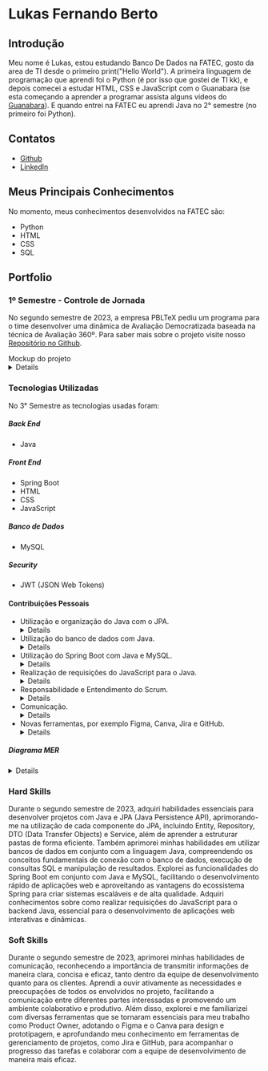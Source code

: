 # Lukas Fernando Berto

## Introdução
Meu nome é Lukas, estou estudando Banco De Dados na FATEC, gosto da area de TI desde o primeiro print("Hello World"). A primeira linguagem de programação que aprendi foi o Python (é por isso que gostei de TI kk), e depois comecei a estudar HTML, CSS e JavaScript com o Guanabara (se esta começando a aprender a programar assista alguns videos do [Guanabara](https://www.youtube.com/@CursoemVideo)). E quando entrei na FATEC eu aprendi Java no 2° semestre (no primeiro foi Python).

## Contatos
* [Github](https://github.com/LukasFernando)
* [LinkedIn](https://www.linkedin.com/)

## Meus Principais Conhecimentos
No momento, meus conhecimentos desenvolvidos na FATEC são:
* Python
* HTML
* CSS
* SQL

## Portfolio
### 1º Semestre - Controle de Jornada
No segundo semestre de 2023, a empresa PBLTeX pediu um programa para o time desenvolver uma dinâmica de Avaliação Democratizada baseada na técnica de Avaliação 360º. Para saber mais sobre o projeto visite nosso [Repositório no Github](https://github.com/LukasFernando/FATEC-API-1_Semestre-Falcon).

<div> Mockup do projeto </div>
<details>
 
 ![2023-10-03-22-48-40](https://github.com/dragonfatec/Projeto-web/assets/94874696/78bfbdb7-6a59-4ebf-8093-bcbd70001a35)

</details>

### Tecnologias Utilizadas
No 3° Semestre as tecnologias usadas foram: 
##### **Back End**
  * Java
##### **Front End** 
  * Spring Boot
  * HTML
  * CSS
  * JavaScript
##### **Banco de Dados** 
  * MySQL
##### **Security**
  * JWT (JSON Web Tokens)
    
#### Contribuições Pessoais
* Utilização e organização do Java com o JPA. <details> Durante o segundo semestre de 2023, adquiri habilidades essenciais para desenvolver projetos com Java e JPA (Java Persistence API). Aprofundei-me na utilização de cada componente do JPA, incluindo Entity, Repository, DTO (Data Transfer Objects) e Service, além de aprender a estruturar minhas pastas de forma eficiente. Essa organização contribuiu significativamente para a clareza e manutenção do código, facilitando a implementação e evolução do projeto ao longo do tempo. </details>
* Utilização do banco de dados com Java. <details> Durante o segundo semestre de 2023, aprimorei minhas habilidades em utilizar bancos de dados em conjunto com a linguagem Java. Compreendi os conceitos fundamentais de conexão com o banco de dados, execução de consultas SQL e manipulação de resultados. Essa competência é essencial para o desenvolvimento de aplicações robustas e escaláveis, permitindo o armazenamento e recuperação eficientes de dados necessários para o funcionamento do sistema. </details>
* Utilização do Spring Boot com Java e MySQL. <details> No segundo semestre de 2023, explorei as funcionalidades do Spring Boot em conjunto com Java e MySQL. O Spring Boot oferece uma estrutura poderosa para o desenvolvimento rápido de aplicações, facilitando a configuração e o gerenciamento de dependências. Com o suporte integrado ao MySQL, pude desenvolver aplicações web de forma ágil e eficaz, aproveitando as vantagens do ecossistema Spring para criar sistemas escaláveis e de alta qualidade. </details>
* Realização de requisições do JavaScript para o Java. <details> Durante o segundo semestre de 2023, adquiri conhecimentos sobre como realizar requisições do JavaScript para o backend Java. Essa habilidade é essencial para o desenvolvimento de aplicações web interativas e dinâmicas, permitindo a comunicação assíncrona entre o frontend e o backend. Por meio do Spring Boot, pude implementar funcionalidades que respondem de forma rápida e eficiente às solicitações dos usuários, proporcionando uma experiência fluida e responsiva. </details>
* Responsabilidade e Entendimento do Scrum. <details> Durante o segundo semestre de 2023, dediquei-me a compreender melhor meu papel como Product Owner (PO) dentro do framework Scrum. Como PO, aprendi a gerenciar o backlog do produto, priorizar as necessidades dos clientes e facilitar a entrega contínua de valor. Além disso, explorei os princípios e práticas do Scrum, entendendo como as iterações, reuniões e artefatos contribuem para o desenvolvimento ágil de projetos. </details>
* Comunicação. <details> Aprimorei minhas habilidades de comunicação de forma significativa durante o segundo semestre de 2023. Reconheci a importância de transmitir informações de maneira clara, concisa e eficaz, tanto dentro da equipe de desenvolvimento quanto para os clientes. Aprendi a ouvir ativamente as necessidades e preocupações de todos os envolvidos no projeto, facilitando a comunicação entre diferentes partes interessadas e promovendo um ambiente colaborativo e produtivo. </details>
* Novas ferramentas, por exemplo Figma, Canva, Jira e GitHub. <details> Durante o segundo semestre de 2023, explorei e me familiarizei com diversas ferramentas que se tornaram essenciais para o meu trabalho como Product Owner. No campo do design e prototipagem, adotei o Figma e o Canva, permitindo-me criar wireframes e mockups de forma mais eficiente e colaborativa. Além disso, aprofundei meu conhecimento em ferramentas de gerenciamento de projetos, como Jira e GitHub, utilizando-as para acompanhar o progresso das tarefas, gerenciar o backlog e colaborar com a equipe de desenvolvimento de maneira mais eficaz. </details>

##### Diagrama MER 
<details>

![image](https://github.com/dragonfatec/Projeto-web/assets/107444159/63630370-4875-4d81-932c-e9126994a1b0)

</details>

### Hard Skills
Durante o segundo semestre de 2023, adquiri habilidades essenciais para desenvolver projetos com 
Java e JPA (Java Persistence API), aprimorando-me na utilização de cada componente do JPA, incluindo 
Entity, Repository, DTO (Data Transfer Objects) e Service, além de aprender a estruturar pastas 
de forma eficiente. Também aprimorei minhas habilidades em utilizar bancos de dados em conjunto com a 
linguagem Java, compreendendo os conceitos fundamentais de conexão com o banco de dados, execução de 
consultas SQL e manipulação de resultados. Explorei as funcionalidades do Spring Boot em conjunto com 
Java e MySQL, facilitando o desenvolvimento rápido de aplicações web e aproveitando as vantagens do 
ecossistema Spring para criar sistemas escaláveis e de alta qualidade. Adquiri conhecimentos sobre 
como realizar requisições do JavaScript para o backend Java, essencial para o desenvolvimento de 
aplicações web interativas e dinâmicas.


### Soft Skills
Durante o segundo semestre de 2023, aprimorei minhas habilidades de comunicação, reconhecendo a importância 
de transmitir informações de maneira clara, concisa e eficaz, tanto dentro da equipe de desenvolvimento 
quanto para os clientes. Aprendi a ouvir ativamente as necessidades e preocupações de todos os envolvidos 
no projeto, facilitando a comunicação entre diferentes partes interessadas e promovendo um ambiente 
colaborativo e produtivo. Além disso, explorei e me familiarizei com diversas ferramentas que se tornaram 
essenciais para meu trabalho como Product Owner, adotando o Figma e o Canva para design e prototipagem, e 
aprofundando meu conhecimento em ferramentas de gerenciamento de projetos, como Jira e GitHub, para acompanhar 
o progresso das tarefas e colaborar com a equipe de desenvolvimento de maneira mais eficaz.

